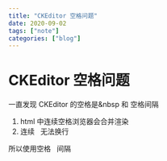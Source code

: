 ```yaml
---
title: "CKEditor 空格问题"
date: 2020-09-02
tags: ["note"]
categories: ["blog"]
---
```


# CKEditor 空格问题

一直发现 CKEditor 的空格是&nbsp 和 空格间隔

1. html 中连续空格浏览器会合并渲染
2. 连续 &nbsp; 无法换行

所以使用空格 &nbsp; 间隔
